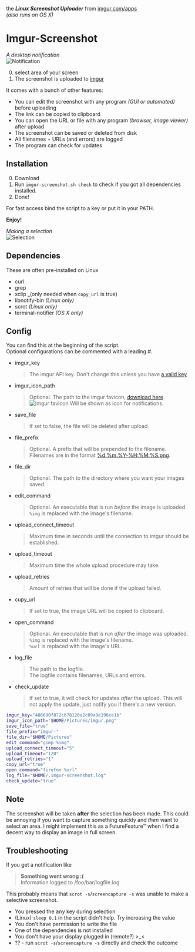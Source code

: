 the _**Linux Screenshot Uploader**_ from [imgur.com/apps](https://imgur.com/apps)<br>
_(also runs on OS X)_
# Imgur-Screenshot
_A desktop notification_<br>
![Notification](http://i.imgur.com/TVQ20qY.png)


0. select area of your screen
0. The screenshot is uploaded to [imgur](https://imgur.com)

It comes with a bunch of other features:
* You can edit the screenshot with any program _(GUI or automated)_ before uploading
* The link can be copied to clipboard
* You can open the URL or file with any program _(browser, image viewer)_ after upload
* The screenshot can be saved or deleted from disk
* All filenames + URLs (and errors) are logged
* The program can check for updates

Installation
----

0. Download
0. Run `imgur-screenshot.sh check` to check if you got all dependencies installed.
0. Done!

For fast access bind the script to a key or put it in your PATH.

**Enjoy!**

_Making a selection_<br>
![Selection](http://i.imgur.com/mZlrX16.png)<br>

Dependencies
----

These are often pre-installed on Linux

* curl
* grep
* xclip _(only needed when `copy_url` is true)
* libnotify-bin _(Linux only)_
* scrot _(Linux only)_
* terminal-notifier _(OS X only)_

Config
----


You can find this at the beginning of the script.<br>
Optional configurations can be commented with a leading #.

* imgur_key

  > The imgur API key. Don't change this unless you have [a valid key](http://api.imgur.com/#register)

* imgur_icon_path

  > Optional. The path to the imgur favicon, [download here](https://imgur.com/favicon.ico).<br>
     ![imgur favicon](https://imgur.com/favicon.ico) Will be shown as icon for notifications.

* save_file

  > If set to false, the file will be deleted after upload.

* file_prefix

  > Optional. A prefix that will be prepended to the filename. Filenames are in the format [%d.%m.%Y-%H:%M:%S.png](http://www.manpages.info/linux/date.1.html).

* file_dir

  > Optional. The path to the directory where you want your images saved.

* edit_command

  > Optional. An executable that is run *before* the image is uploaded.<br>
  > `%img` is replaced with the image's filename.

* upload_connect_timeout

  > Maximum time in seconds until the connection to imgur should be established.

* upload_timeout

  > Maximum time the whole upload procedure may take.

* upload_retries

  > Amount of retries that will be done if the upload failed.

* cupy_url

  > If set to true, the image URL will be copied to clipboard.

* open_command

  > Optional. An executable that is run *after* the image was uploaded.<br>
  > `%img` is replaced with the image's filename.<br>
  > `%url` is replaced with the image's URL.

* log_file

  > The path to the logfile.<br>
  > The logfile contains filenames, URLs and errors.

* check_update

  > If set to true, it will check for updates _after_ the upload.
  > This will not apply the update, just notify you if there's a new version.

```bash
imgur_key="486690f872c678126a2c09a9e196ce1b"
imgur_icon_path="$HOME/Pictures/imgur.png"
save_file="true"
file_prefix="imgur-"
file_dir="$HOME/Pictures"
edit_command="gimp %img"
upload_connect_timeout="5"
upload_timeout="120"
upload_retries="1"
copy_url="true"
open_command="firefox %url"
log_file="$HOME/.imgur-screenshot.log"
check_update="true"
```

Note
----

The screenshot will be taken **after** the selection has been made. This could be annoying if you want to capture something quickly and _then_ want to select an area. I might implement this as a FutureFeature™ when I find a decent way to display an image in full screen.

Troubleshooting
----

If you get a notification like

> **Something went wrong :(<br>**
> Information logged to /foo/bar/logfile.log

This probably means that `scrot -s`/`screencapture -s` was unable to make a selective screenshot.

* You pressed the <kbd>any</kbd> key during selection
* (Linux) `sleep 0.1` in the script didn't help. Try increasing the value
* You don't have permission to write the file
* One of the dependencies is not installed
* You don't have your display plugged in (remote?) >_<
* ?? - run `scrot -s`/`screencapture -s` directly and check the outcome
